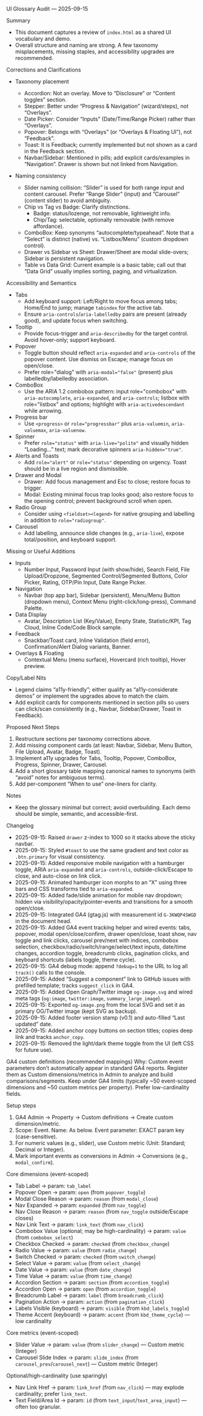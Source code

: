 UI Glossary Audit — 2025-09-15

Summary
- This document captures a review of `index.html` as a shared UI vocabulary and demo.
- Overall structure and naming are strong. A few taxonomy misplacements, missing staples, and accessibility upgrades are recommended.

Corrections and Clarifications
- Taxonomy placement
  - Accordion: Not an overlay. Move to “Disclosure” or “Content toggles” section.
  - Stepper: Better under “Progress & Navigation” (wizard/steps), not “Overlays”.
  - Date Picker: Consider “Inputs” (Date/Time/Range Picker) rather than “Overlays”.
  - Popover: Belongs with “Overlays” (or “Overlays & Floating UI”), not “Feedback”.
  - Toast: It is Feedback; currently implemented but not shown as a card in the Feedback section.
  - Navbar/Sidebar: Mentioned in pills; add explicit cards/examples in “Navigation”. Drawer is shown but not linked from Navigation.

- Naming consistency
  - Slider naming collision: “Slider” is used for both range input and content carousel. Prefer “Range Slider” (input) and “Carousel” (content slider) to avoid ambiguity.
  - Chip vs Tag vs Badge: Clarify distinctions.
    - Badge: status/lozenge, not removable, lightweight info.
    - Chip/Tag: selectable, optionally removable (with remove affordance).
  - ComboBox: Keep synonyms “autocomplete/typeahead”. Note that a “Select” is distinct (native) vs. “Listbox/Menu” (custom dropdown control).
  - Drawer vs Sidebar vs Sheet: Drawer/Sheet are modal slide-overs; Sidebar is persistent navigation.
  - Table vs Data Grid: Current example is a basic table; call out that “Data Grid” usually implies sorting, paging, and virtualization.

Accessibility and Semantics
- Tabs
  - Add keyboard support: Left/Right to move focus among tabs; Home/End to jump; manage `tabindex` for the active tab.
  - Ensure `aria-controls`/`aria-labelledby` pairs are present (already good), and update focus when switching.
- Tooltip
  - Provide focus-trigger and `aria-describedby` for the target control. Avoid hover-only; support keyboard.
- Popover
  - Toggle button should reflect `aria-expanded` and `aria-controls` of the popover content. Use dismiss on Escape; manage focus on open/close.
  - Prefer role="dialog" with `aria-modal="false"` (present) plus labelledby/labelledby association.
- ComboBox
  - Use the ARIA 1.2 combobox pattern: input role="combobox" with `aria-autocomplete`, `aria-expanded`, and `aria-controls`; listbox with role="listbox" and options; highlight with `aria-activedescendant` while arrowing.
- Progress bar
  - Use `<progress>` or `role="progressbar"` plus `aria-valuemin`, `aria-valuemax`, `aria-valuenow`.
- Spinner
  - Prefer `role="status"` with `aria-live="polite"` and visually hidden “Loading…” text; mark decorative spinners `aria-hidden="true"`.
- Alerts and Toasts
  - Add `role="alert"` or `role="status"` depending on urgency. Toast should be in a live region and dismissible.
- Drawer and Modal
  - Drawer: Add focus management and Esc to close; restore focus to trigger.
  - Modal: Existing minimal focus trap looks good; also restore focus to the opening control; prevent background scroll when open.
- Radio Group
  - Consider using `<fieldset><legend>` for native grouping and labelling in addition to `role="radiogroup"`.
- Carousel
  - Add labelling, announce slide changes (e.g., `aria-live`), expose total/position, and keyboard support.

Missing or Useful Additions
- Inputs
  - Number Input, Password Input (with show/hide), Search Field, File Upload/Dropzone, Segmented Control/Segmented Buttons, Color Picker, Rating, OTP/Pin Input, Date Range Picker.
- Navigation
  - Navbar (top app bar), Sidebar (persistent), Menu/Menu Button (dropdown menu), Context Menu (right-click/long-press), Command Palette.
- Data Display
  - Avatar, Description List (Key/Value), Empty State, Statistic/KPI, Tag Cloud, Inline Code/Code Block sample.
- Feedback
  - Snackbar/Toast card, Inline Validation (field error), Confirmation/Alert Dialog variants, Banner.
- Overlays & Floating
  - Contextual Menu (menu surface), Hovercard (rich tooltip), Hover preview.

Copy/Label Nits
- Legend claims “a11y-friendly”; either qualify as “a11y-considerate demos” or implement the upgrades above to match the claim.
- Add explicit cards for components mentioned in section pills so users can click/scan consistently (e.g., Navbar, Sidebar/Drawer, Toast in Feedback).

Proposed Next Steps
1) Restructure sections per taxonomy corrections above.
2) Add missing component cards (at least: Navbar, Sidebar, Menu Button, File Upload, Avatar, Badge, Toast).
3) Implement a11y upgrades for Tabs, Tooltip, Popover, ComboBox, Progress, Spinner, Drawer, Carousel.
4) Add a short glossary table mapping canonical names to synonyms (with “avoid” notes for ambiguous terms).
5) Add per-component “When to use” one-liners for clarity.

Notes
- Keep the glossary minimal but correct; avoid overbuilding. Each demo should be simple, semantic, and accessible-first.

Changelog
- 2025-09-15: Raised `drawer` z-index to 1000 so it stacks above the sticky navbar.
- 2025-09-15: Styled `#toast` to use the same gradient and text color as `.btn.primary` for visual consistency.
- 2025-09-15: Added responsive mobile navigation with a hamburger toggle, ARIA `aria-expanded` and `aria-controls`, outside-click/Escape to close, and auto-close on link click.
- 2025-09-15: Animated hamburger icon morphs to an “X” using three bars and CSS transforms tied to `aria-expanded`.
- 2025-09-15: Added fade/slide animation for mobile nav dropdown; hidden via visibility/opacity/pointer-events and transitions for a smooth open/close.
- 2025-09-15: Integrated GA4 (gtag.js) with measurement id `G-3KWQP4SWGD` in the document head.
- 2025-09-15: Added GA4 event tracking helper and wired events: tabs, popover, modal open/close/confirm, drawer open/close, toast show, nav toggle and link clicks, carousel prev/next with indices, combobox selection, checkbox/radio/switch/range/select/text inputs, date/time changes, accordion toggle, breadcrumb clicks, pagination clicks, and keyboard shortcuts (labels toggle, theme cycle).
- 2025-09-15: GA4 debug mode: append `?debug=1` to the URL to log all `track()` calls to the console.
- 2025-09-15: Added “Suggest a component” link to GitHub issues with prefilled template; tracks `suggest_click` in GA4.
- 2025-09-15: Added Open Graph/Twitter image `og-image.svg` and wired meta tags (`og:image`, `twitter:image`, `summary_large_image`).
 - 2025-09-15: Exported `og-image.png` from the local SVG and set it as primary OG/Twitter image (kept SVG as backup).
 - 2025-09-15: Added footer version stamp (v0.1) and auto-filled “Last updated” date.
 - 2025-09-15: Added anchor copy buttons on section titles; copies deep link and tracks `anchor_copy`.
 - 2025-09-15: Removed the light/dark theme toggle from the UI (left CSS for future use).

GA4 custom definitions (recommended mappings)
Why: Custom event parameters don’t automatically appear in standard GA4 reports. Register them as Custom dimensions/metrics in Admin to analyze and build comparisons/segments. Keep under GA4 limits (typically ~50 event-scoped dimensions and ~50 custom metrics per property). Prefer low-cardinality fields.

Setup steps
1) GA4 Admin → Property → Custom definitions → Create custom dimension/metric.
2) Scope: Event. Name: As below. Event parameter: EXACT param key (case-sensitive).
3) For numeric values (e.g., slider), use Custom metric (Unit: Standard; Decimal or Integer).
4) Mark important events as conversions in Admin → Conversions (e.g., `modal_confirm`).

Core dimensions (event-scoped)
- Tab Label → param: `tab_label`
- Popover Open → param: `open` (from `popover_toggle`)
- Modal Close Reason → param: `reason` (from `modal_close`)
- Nav Expanded → param: `expanded` (from `nav_toggle`)
- Nav Close Reason → param: `reason` (from `nav_toggle` outside/Escape closes)
- Nav Link Text → param: `link_text` (from `nav_click`)
- Combobox Value (optional; may be high-cardinality) → param: `value` (from `combobox_select`)
- Checkbox Checked → param: `checked` (from `checkbox_change`)
- Radio Value → param: `value` (from `radio_change`)
- Switch Checked → param: `checked` (from `switch_change`)
- Select Value → param: `value` (from `select_change`)
- Date Value → param: `value` (from `date_change`)
- Time Value → param: `value` (from `time_change`)
- Accordion Section → param: `section` (from `accordion_toggle`)
- Accordion Open → param: `open` (from `accordion_toggle`)
- Breadcrumb Label → param: `label` (from `breadcrumb_click`)
- Pagination Action → param: `action` (from `pagination_click`)
- Labels Visible (keyboard) → param: `visible` (from `kbd_labels_toggle`)
- Theme Accent (keyboard) → param: `accent` (from `kbd_theme_cycle`) — low cardinality

Core metrics (event-scoped)
- Slider Value → param: `value` (from `slider_change`) — Custom metric (Integer)
- Carousel Slide Index → param: `slide_index` (from `carousel_prev`/`carousel_next`) — Custom metric (Integer)

Optional/high-cardinality (use sparingly)
- Nav Link Href → param: `link_href` (from `nav_click`) — may explode cardinality; prefer `link_text`.
- Text Field/Area Id → param: `id` (from `text_input`/`text_area_input`) — often too granular.

